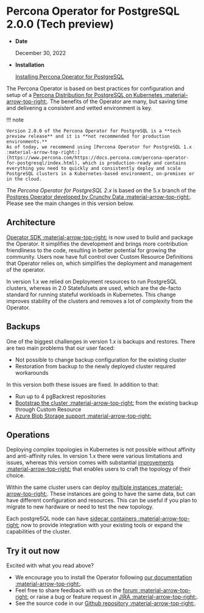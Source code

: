 # Percona Operator for PostgreSQL 2.0.0 (Tech preview)

* **Date**

    December 30, 2022

* **Installation**

    [Installing Percona Operator for PostgreSQL](../System-Requirements.md#installation-guidelines) 


The Percona Operator is based on best practices for configuration and setup of
a [Percona Distribution for PostgreSQL on Kubernetes :material-arrow-top-right:](https://www.percona.com/doc/postgresql/LATEST/index.html).
The benefits of the Operator are many, but saving time and delivering a
consistent and vetted environment is key.

!!! note

    Version 2.0.0 of the Percona Operator for PostgreSQL is a **tech preview release** and it is **not recommended for production environments.**
    As of today, we recommend using [Percona Operator for PostgreSQL 1.x :material-arrow-top-right:](https://www.percona.com/https://docs.percona.com/percona-operator-for-postgresql/index.html), which is production-ready and contains everything you need to quickly and consistently deploy and scale PostgreSQL clusters in a Kubernetes-based environment, on-premises or in the cloud.

The *Percona Operator for PostgreSQL 2.x* is based on the 5.x branch of the [Postgres Operator developed by Crunchy Data :material-arrow-top-right:](https://access.crunchydata.com/documentation/postgres-operator/latest/). Please see the main changes in this version below.

## Architecture

[Operator SDK :material-arrow-top-right:](https://sdk.operatorframework.io/) is now used to build and package the Operator. It simplifies the development and brings  more contribution friendliness to the code, resulting in better potential for growing the community. Users now have full control over Custom Resource Definitions that Operator relies on, which simplifies the deployment and management of the operator.

In version 1.x we relied on Deployment resources to run PostgreSQL clusters, whereas in 2.0 Statefulsets are used, which are the de-facto standard for running stateful workloads in Kubernetes. This change improves stability of the clusters and removes a lot of complexity from the Operator.

## Backups

One of the biggest challenges in version 1.x is backups and restores. There are two main problems that our user faced:

* Not possible to change backup configuration for the existing cluster
* Restoration from backup to the newly deployed cluster required workarounds

In this version both these issues are fixed.
In addition to that:

* Run up to 4 pgBackrest repositories
* [Bootstrap the cluster :material-arrow-top-right:](https://docs.percona.com/percona-operator-for-postgresql/2.0/backups.html) from the existing backup through Custom Resource
* [Azure Blob Storage support :material-arrow-top-right:](https://docs.percona.com/percona-operator-for-postgresql/2.0/operator.html#use-azure-blob-storage-for-backups)

## Operations

Deploying complex topologies in Kubernetes is not possible without affinity and anti-affinity rules. In version 1.x there were various limitations and issues, whereas this version comes with substantial [improvements :material-arrow-top-right:](https://docs.percona.com/percona-operator-for-postgresql/2.0/constraints.html) that enables users to craft the topology of their choice. 

Within the same cluster users can deploy [multiple instances :material-arrow-top-right:](https://docs.percona.com/percona-operator-for-postgresql/2.0/operator.html#instances-name). These instances are going to have the same data, but can have different configuration and resources. This can be useful if you plan to migrate to new hardware or need to test the new topology.

Each postgreSQL node can have [sidecar containers :material-arrow-top-right:](https://docs.percona.com/percona-operator-for-postgresql/2.0/operator.html#instances-sidecars-image) now to provide integration with your existing tools or expand the capabilities of the cluster.

## Try it out now

Excited with what you read above?

* We encourage you to install the Operator following [our documentation :material-arrow-top-right:](https://docs.percona.com/percona-operator-for-postgresql/2.0/index.html#quickstart-guides).
* Feel free to share feedback with us on the [forum :material-arrow-top-right:](https://forums.percona.com/c/postgresql/percona-kubernetes-operator-for-postgresql/68) or raise a bug or feature request in [JIRA :material-arrow-top-right:](https://jira.percona.com/projects/K8SPG/issues).
* See the source code in our [Github repository :material-arrow-top-right:](https://github.com/percona/percona-postgresql-operator).

